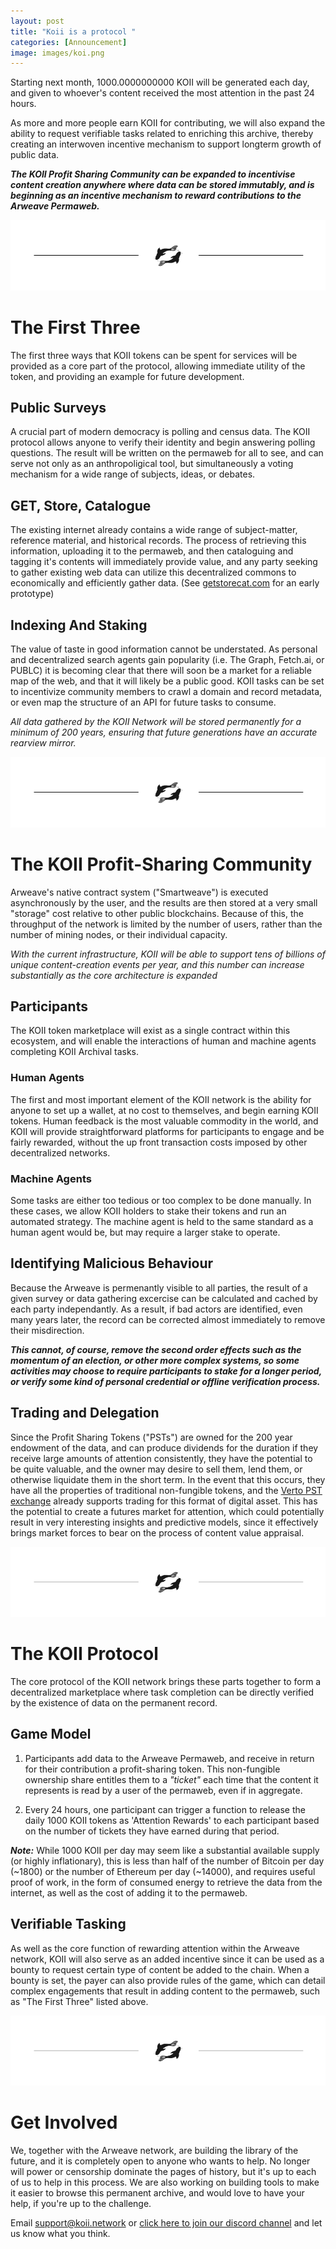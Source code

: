 ```yaml
---
layout: post
title: "Koii is a protocol "
categories: [Announcement]
image: images/koi.png
---
```


Starting next month, 1000.0000000000 KOII will be generated each day, and given to whoever's content received the most attention in the past 24 hours.

As more and more people earn KOII for contributing, we will also expand the ability to request verifiable tasks related to enriching this archive, thereby creating an interwoven incentive mechanism to support longterm growth of public data.

**_The KOII Profit Sharing Community can be expanded to incentivise content creation anywhere where data can be stored immutably, and is beginning as an incentive mechanism to reward contributions to the Arweave Permaweb._**

<img class="sectionDivider" src="/images/koi-divider.png">

# The First Three

The first three ways that KOII tokens can be spent for services will be provided as a core part of the protocol, allowing immediate utility of the token, and providing an example for future development.

## Public Surveys

A crucial part of modern democracy is polling and census data. The KOII protocol allows anyone to verify their identity and begin answering polling questions. The result will be written on the permaweb for all to see, and can serve not only as an anthropoligical tool, but simultaneously a voting mechanism for a wide range of subjects, ideas, or debates.

## GET, Store, Catalogue

The existing internet already contains a wide range of subject-matter, reference material, and historical records. The process of retrieving this information, uploading it to the permaweb, and then cataloguing and tagging it's contents will immediately provide value, and any party seeking to gather existing web data can utilize this decentralized commons to economically and efficiently gather data. (See [getstorecat.com](https://getstorecat.com/) for an early prototype)

## Indexing And Staking

The value of taste in good information cannot be understated. As personal and decentralized search agents gain popularity (i.e. The Graph, Fetch.ai, or PUBLC) it is becoming clear that there will soon be a market for a reliable map of the web, and that it will likely be a public good. KOII tasks can be set to incentivize community members to crawl a domain and record metadata, or even map the structure of an API for future tasks to consume.

_All data gathered by the KOII Network will be stored permanently for a minimum of 200 years, ensuring that future generations have an accurate rearview mirror._

<img class="sectionDivider" src="/images/koi-divider.png">

# The KOII Profit-Sharing Community

Arweave's native contract system ("Smartweave") is executed asynchronously by the user, and the results are then stored at a very small "storage" cost relative to other public blockchains. Because of this, the throughput of the network is limited by the number of users, rather than the number of mining nodes, or their individual capacity.

_With the current infrastructure, KOII will be able to support tens of billions of unique content-creation events per year, and this number can increase substantially as the core architecture is expanded_

## Participants

The KOII token marketplace will exist as a single contract within this ecosystem, and will enable the interactions of human and machine agents completing KOII Archival tasks.

### Human Agents

The first and most important element of the KOII network is the ability for anyone to set up a wallet, at no cost to themselves, and begin earning KOII tokens. Human feedback is the most valuable commodity in the world, and KOII will provide straightforward platforms for participants to engage and be fairly rewarded, without the up front transaction costs imposed by other decentralized networks.

### Machine Agents

Some tasks are either too tedious or too complex to be done manually. In these cases, we allow KOII holders to stake their tokens and run an automated strategy. The machine agent is held to the same standard as a human agent would be, but may require a larger stake to operate.

## Identifying Malicious Behaviour

Because the Arweave is permenantly visible to all parties, the result of a given survey or data gathering excercise can be calculated and cached by each party independantly. As a result, if bad actors are identified, even many years later, the record can be corrected almost immediately to remove their misdirection.

**_This cannot, of course, remove the second order effects such as the momentum of an election, or other more complex systems, so some activities may choose to require participants to stake for a longer period, or verify some kind of personal credential or offline verification process._**

## Trading and Delegation

Since the Profit Sharing Tokens ("PSTs") are owned for the 200 year endowment of the data, and can produce dividends for the duration if they receive large amounts of attention consistently, they have the potential to be quite valuable, and the owner may desire to sell them, lend them, or otherwise liquidate them in the short term. In the event that this occurs, they have all the properties of traditional non-fungible tokens, and the [Verto PST exchange](verto.exchange) already supports trading for this format of digital asset. This has the potential to create a futures market for attention, which could potentially result in very interesting insights and predictive models, since it effectively brings market forces to bear on the process of content value appraisal.

<img class="sectionDivider" src="/images/koi-divider.png">

# The KOII Protocol

The core protocol of the KOII network brings these parts together to form a decentralized marketplace where task completion can be directly verified by the existence of data on the permanent record.

## Game Model

1. Participants add data to the Arweave Permaweb, and receive in return for their contribution a profit-sharing token. This non-fungible ownership share entitles them to a _"ticket"_ each time that the content it represents is read by a user of the permaweb, even if in aggregate.

2. Every 24 hours, one participant can trigger a function to release the daily 1000 KOII tokens as 'Attention Rewards' to each participant based on the number of tickets they have earned during that period.

**_Note:_** While 1000 KOII per day may seem like a substantial available supply (or highly inflationary), this is less than half of the number of Bitcoin per day (~1800) or the number of Ethereum per day (~14000), and requires useful proof of work, in the form of consumed energy to retrieve the data from the internet, as well as the cost of adding it to the permaweb.

## Verifiable Tasking

As well as the core function of rewarding attention within the Arweave network, KOII will also serve as an added incentive since it can be used as a bounty to request certain type of content be added to the chain. When a bounty is set, the payer can also provide rules of the game, which can detail complex engagements that result in adding content to the permaweb, such as "The First Three" listed above.

<img class="sectionDivider" src="/images/koi-divider.png">

# Get Involved

We, together with the Arweave network, are building the library of the future, and it is completely open to anyone who wants to help. No longer will power or censorship dominate the pages of history, but it's up to each of us to help in this process. We are also working on building tools to make it easier to browse this permanent archive, and would love to have your help, if you're up to the challenge.

Email [support@koii.network](mailto:support@koii.network) or [click here to join our discord channel](https://discord.gg/koii) and let us know what you think.
